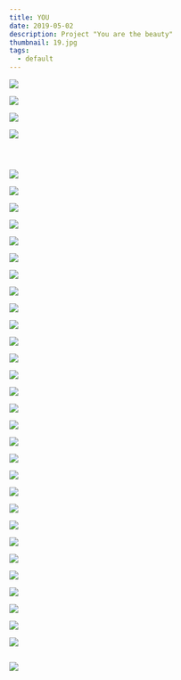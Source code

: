 ```yaml
---
title: YOU
date: 2019-05-02
description: Project "You are the beauty"
thumbnail: 19.jpg
tags:
  - default
---
```

![](2.jpg)

![](32.jpg)

![](4.jpg)

![](5.jpg)

![]()

![]()

![]()

![](9.jpg)

![](10.jpg)

![](11.jpg)

![](12.jpg)

![](13.jpg)

![](14.jpg)

![](15.jpg)

![](16.jpg)

![](17.jpg)

![](18.jpg)

![](19.jpg)

![](20.jpg)

![](21.jpg)

![](22.jpg)

![](23.jpg)

![](24.jpg)

![](25.jpg)

![](26.jpg)

![](27.jpg)

![](28.jpg)

![](29.jpg)

![](30.jpg)

![](31.jpg)

![](32.jpg)

![](33.jpg)

![](34.jpg)

![](35.jpg)

![](36.jpg)

![](37.jpg)

![]()

![](15.jpg)

![]()

![]()

![]()

![]()

![]()

![]()

![]()

![]()

![]()

![]()

![]()

![]()

![]()
